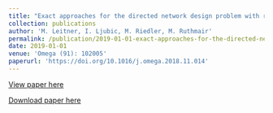 ```yaml
---
title: "Exact approaches for the directed network design problem with relays"
collection: publications
author: 'M. Leitner, I. Ljubic, M. Riedler, M. Ruthmair'
permalink: /publication/2019-01-01-exact-approaches-for-the-directed-network-design-problem-with-relays
date: 2019-01-01
venue: 'Omega (91): 102005'
paperurl: 'https://doi.org/10.1016/j.omega.2018.11.014'
---
```

[View paper here](https://doi.org/10.1016/j.omega.2018.11.014)

[Download paper here](https://www.ac.tuwien.ac.at/files/tr/ac-tr-18-001.pdf)
